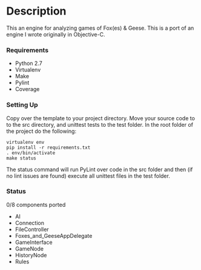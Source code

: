 # Description #

This an engine for analyzing games of Fox(es) & Geese. This is a port of an engine I wrote originally in Objective-C.

### Requirements ###

* Python 2.7
* Virtualenv
* Make
* Pylint
* Coverage

### Setting Up ###

Copy over the template to your project directory. Move your source code to to the src directory, and unittest tests to the test folder. In the root folder of the project do the following:
```
virtualenv env
pip install -r requirements.txt
. env/bin/activate
make status
```
The status command will run PyLint over code in the src folder and then (if no lint issues are found) execute all unittest files in the test folder.

### Status ###

0/8 components ported
* AI
* Connection
* FileController
* Foxes_and_GeeseAppDelegate
* GameInterface
* GameNode
* HistoryNode
* Rules